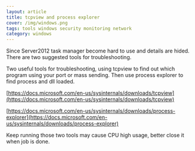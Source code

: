 ```yaml
---
layout: article
title: tcpview and process explorer
cover: /img/windows.png
tags: tools windows security monitoring network
category: windows
---
```


Since Server2012 task manager become hard to use and details are hided. There are two suggested tools for troubleshooting.

Two useful tools for troubleshooting, using tcpview to find out which program using your port or mass sending. Then use process explorer to find process and dll loaded.

[https://docs.microsoft.com/en-us/sysinternals/downloads/tcpview](https://docs.microsoft.com/en-us/sysinternals/downloads/tcpview)

[https://docs.microsoft.com/en-us/sysinternals/downloads/process-explorer](https://docs.microsoft.com/en-us/sysinternals/downloads/process-explorer)

Keep running those two tools may cause CPU high usage, better close it when job is done.
